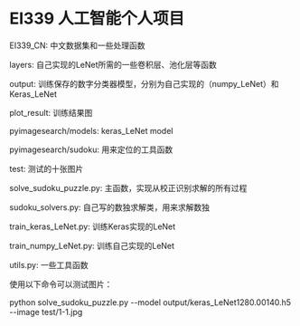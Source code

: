 # EI339 人工智能个人项目

EI339_CN: 中文数据集和一些处理函数

layers: 自己实现的LeNet所需的一些卷积层、池化层等函数

output: 训练保存的数字分类器模型，分别为自己实现的（numpy_LeNet）和Keras_LeNet

plot_result: 训练结果图

pyimagesearch/models: keras_LeNet model

pyimagesearch/sudoku: 用来定位的工具函数

test: 测试的十张图片

solve_sudoku_puzzle.py: 主函数，实现从校正识别求解的所有过程

sudoku_solvers.py: 自己写的数独求解类，用来求解数独

train_keras_LeNet.py: 训练Keras实现的LeNet

train_numpy_LeNet.py: 训练自己实现的LeNet

utils.py: 一些工具函数

使用以下命令可以测试图片：

python solve_sudoku_puzzle.py --model output/keras_LeNet1280.00140.h5 --image test/1-1.jpg
